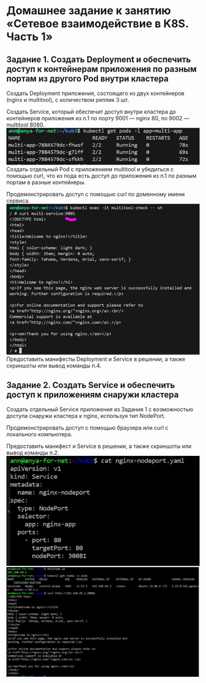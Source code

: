 # Домашнее задание к занятию «Сетевое взаимодействие в K8S. Часть 1»

## Задание 1. Создать Deployment и обеспечить доступ к контейнерам приложения по разным портам из другого Pod внутри кластера

Создать Deployment приложения, состоящего из двух контейнеров (nginx и multitool), с количеством реплик 3 шт.

Создать Service, который обеспечит доступ внутри кластера до контейнеров приложения из п.1 по порту 9001 — nginx 80, по 9002 — multitool 8080.
![](img/kub3-2.JPG)
Создать отдельный Pod с приложением multitool и убедиться с помощью curl, что из пода есть доступ до приложения из п.1 по разным портам в разные контейнеры.

Продемонстрировать доступ с помощью curl по доменному имени сервиса.
![](img/kub3-1.JPG)
Предоставить манифесты Deployment и Service в решении, а также скриншоты или вывод команды п.4.

## Задание 2. Создать Service и обеспечить доступ к приложениям снаружи кластера

Создать отдельный Service приложения из Задания 1 с возможностью доступа снаружи кластера к nginx, используя тип NodePort.

Продемонстрировать доступ с помощью браузера или curl с локального компьютера.

Предоставить манифест и Service в решении, а также скриншоты или вывод команды п.2.
![](img/kub3-4.JPG)
![](img/kub3-3.JPG)
